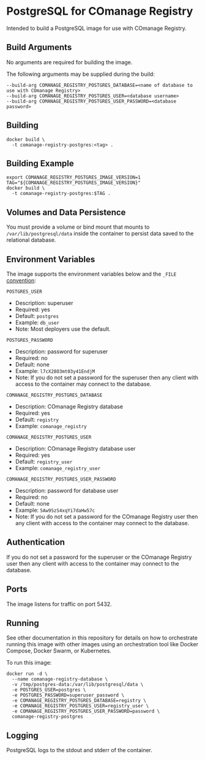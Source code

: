 <!--
COmanage Registry Docker documentation

Portions licensed to the University Corporation for Advanced Internet
Development, Inc. ("UCAID") under one or more contributor license agreements.
See the NOTICE file distributed with this work for additional information
regarding copyright ownership.

UCAID licenses this file to you under the Apache License, Version 2.0
(the "License"); you may not use this file except in compliance with the
License. You may obtain a copy of the License at:

http://www.apache.org/licenses/LICENSE-2.0

Unless required by applicable law or agreed to in writing, software
distributed under the License is distributed on an "AS IS" BASIS,
WITHOUT WARRANTIES OR CONDITIONS OF ANY KIND, either express or implied.
See the License for the specific language governing permissions and
limitations under the License.
-->
# PostgreSQL for COmanage Registry

Intended to build a PostgreSQL image for use with COmanage Registry.

## Build Arguments

No arguments are required for building the image.

The following arguments may be supplied during the build:

```
--build-arg COMANAGE_REGISTRY_POSTGRES_DATABASE=<name of database to use with COmanage Registry>
--build-arg COMANAGE_REGISTRY_POSTGRES_USER=<database username>
--build-arg COMANAGE_REGISTRY_POSTGRES_USER_PASSWORD=<database password>
```

## Building

```
docker build \
  -t comanage-registry-postgres:<tag> .
```

## Building Example

```
export COMANAGE_REGISTRY_POSTGRES_IMAGE_VERSION=1
TAG="${COMANAGE_REGISTRY_POSTGRES_IMAGE_VERSION}"
docker build \
  -t comanage-registry-postgres:$TAG .
```

## Volumes and Data Persistence

You must provide a volume or bind mount that mounts to `/var/lib/postgresql/data`
inside the container to persist data saved to the relational database.

## Environment Variables

The image supports the environment variables below and the `_FILE`
[convention](../docs/comanage-registry-common-environment-variables.md):

`POSTGRES_USER`

* Description: superuser
* Required: yes
* Default: `postgres`
* Example: `db_user`
* Note: Most deployers use the default.

`POSTGRES_PASSWORD`

* Description: password for superuser
* Required: no
* Default: none
* Example: `l7cX28O3mt03y41EndjM`
* Note: If you do not set a password for the superuser then
any client with access to the container may connect to the database.

`COMANAGE_REGISTRY_POSTGRES_DATABASE`

* Description: COmanage Registry database
* Required: yes
* Default: `registry`
* Example: `comanage_registry`

`COMANAGE_REGISTRY_POSTGRES_USER`

* Description: COmanage Registry database user
* Required: yes
* Default: `registry_user`
* Example: `comanage_registry_user`

`COMANAGE_REGISTRY_POSTGRES_USER_PASSWORD`

* Description: password for database user
* Required: no
* Default: none
* Example: `5Aw9SzS4xqYi7daHw57c`
* Note: If you do not set a password for the COmanage Registry user then
any client with access to the container may connect to the database.

## Authentication

If you do not set a password for the superuser or the COmanage Registry user then
any client with access to the container may connect to the database.

## Ports

The image listens for traffic on port 5432.

## Running

See other documentation in this repository for details on how to orchestrate
running this image with other images using an orchestration tool like
Docker Compose, Docker Swarm, or Kubernetes.

To run this image:

```
docker run -d \
  --name comanage-registry-database \
  -v /tmp/postgres-data:/var/lib/postgresql/data \
  -e POSTGRES_USER=postgres \
  -e POSTGRES_PASSWORD=superuser_password \
  -e COMANAGE_REGISTRY_POSTGRES_DATABASE=registry \
  -e COMANAGE_REGISTRY_POSTGRES_USER=registry_user \
  -e COMANAGE_REGISTRY_POSTGRES_USER_PASSWORD=password \
  comanage-registry-postgres
```

## Logging

PostgreSQL logs to the stdout and stderr of the container.
